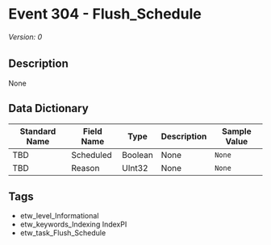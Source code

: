 # Event 304 - Flush_Schedule
###### Version: 0

## Description
None

## Data Dictionary
|Standard Name|Field Name|Type|Description|Sample Value|
|---|---|---|---|---|
|TBD|Scheduled|Boolean|None|`None`|
|TBD|Reason|UInt32|None|`None`|

## Tags
* etw_level_Informational
* etw_keywords_Indexing IndexPI
* etw_task_Flush_Schedule